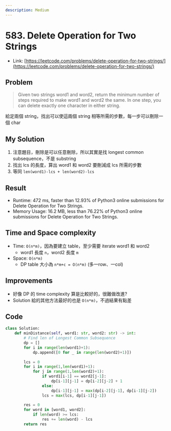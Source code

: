 ```yaml
---
description: Medium
---
```


# 583. Delete Operation for Two Strings

* Link: [https://leetcode.com/problems/delete-operation-for-two-strings/](https://leetcode.com/problems/delete-operation-for-two-strings/)

## Problem

> Given two strings word1 and word2, return the minimum number of steps required to make word1 and word2 the same. In one step, you can delete exactly one character in either string.

給定兩個 string，找出可以使這兩個 string 相等所需的步數，每一步可以刪除一個 char

## My Solution

1. 注意題目，刪除是可以任意刪除，所以其實是找 longest common subsequence，不是 substring
2. 找出 lcs 的長度，算出 word1 和 word2 要刪減成 lcs 所需的步數
3. 等同 `len(word1)-lcs + len(word2)-lcs`

## Result

- Runtime: 472 ms, faster than 12.93% of Python3 online submissions for Delete Operation for Two Strings.
- Memory Usage: 16.2 MB, less than 76.22% of Python3 online submissions for Delete Operation for Two Strings.

## Time and Space complexity

- Time: `O(n*m)`，因為要建立 table，至少需要 iterate word1 和 word2
  - word1 長度 `n`，word2 長度 `m`
- Space: `O(n*m)`
  - DP table 大小為 `n*m+c = O(n*m)` (多一row、一col)

## Improvements

- 好像 DP 的 time complexity 算是比較好的，很難做改進?
- Solution 給的其他方法最好的也是 `O(n*m)`，不過結果有點差

## Code

```python
class Solution:
    def minDistance(self, word1: str, word2: str) -> int:
        # Find len of Longest Common Subsequence
        dp = []
        for i in range(len(word1)+1):
            dp.append([0 for _ in range(len(word2)+1)])
        
        lcs = 0
        for i in range(1,len(word1)+1):
            for j in range(1,len(word2)+1):
                if word1[i-1] == word2[j-1]:
                    dp[i-1][j-1] = dp[i-2][j-2] + 1
                else:
                    dp[i-1][j-1] = max(dp[i-2][j-1], dp[i-1][j-2])
                lcs = max(lcs, dp[i-1][j-1])
                
        res = 0
        for word in [word1, word2]:
            if len(word) >= lcs:
                res += len(word) - lcs
        return res
```
